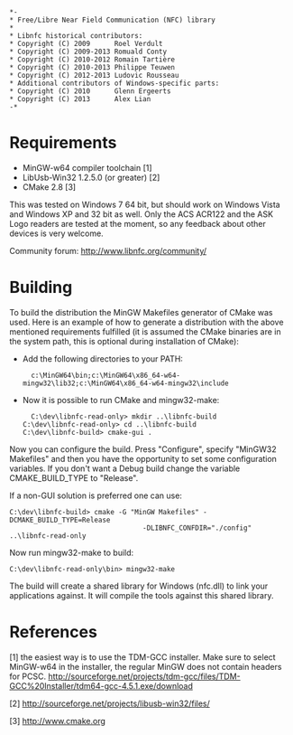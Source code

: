     *-
    * Free/Libre Near Field Communication (NFC) library
    *
    * Libnfc historical contributors:
    * Copyright (C) 2009      Roel Verdult
    * Copyright (C) 2009-2013 Romuald Conty
    * Copyright (C) 2010-2012 Romain Tartière
    * Copyright (C) 2010-2013 Philippe Teuwen
    * Copyright (C) 2012-2013 Ludovic Rousseau
    * Additional contributors of Windows-specific parts:
    * Copyright (C) 2010      Glenn Ergeerts
    * Copyright (C) 2013      Alex Lian
    -*

Requirements
============

- MinGW-w64 compiler toolchain [1]
- LibUsb-Win32 1.2.5.0 (or greater) [2]
- CMake 2.8 [3]

This was tested on Windows 7 64 bit, but should work on Windows Vista and
Windows XP and 32 bit as well.
Only the ACS ACR122 and the ASK Logo readers are tested at the moment, so any feedback about other devices is very welcome.

Community forum: http://www.libnfc.org/community/

Building
========

To build the distribution the MinGW Makefiles generator of CMake was used. Here
is an example of how to generate a distribution with the above mentioned
requirements fulfilled (it is assumed the CMake binaries are in the system
path, this is optional during installation of CMake):

- Add the following directories to your PATH:

        c:\MinGW64\bin;c:\MinGW64\x86_64-w64-mingw32\lib32;c:\MinGW64\x86_64-w64-mingw32\include

- Now it is possible to run CMake and mingw32-make:

        C:\dev\libnfc-read-only> mkdir ..\libnfc-build
      C:\dev\libnfc-read-only> cd ..\libnfc-build
      C:\dev\libnfc-build> cmake-gui .

Now you can configure the build. Press "Configure", specify "MinGW32 Makefiles"
and then you have the opportunity to set some configuration variables. If you
don't want a Debug build change the variable CMAKE_BUILD_TYPE to "Release".

If a non-GUI solution is preferred one can use:

    C:\dev\libnfc-build> cmake -G "MinGW Makefiles" -DCMAKE_BUILD_TYPE=Release
                                     -DLIBNFC_CONFDIR="./config" ..\libnfc-read-only

Now run mingw32-make to build:

    C:\dev\libnfc-read-only\bin> mingw32-make

The build will create a shared library for Windows (nfc.dll) to link your applications against. It will compile
the tools against this shared library.

References
==========
[1] the easiest way is to use the TDM-GCC installer.
        Make sure to select MinGW-w64 in the installer, the regular MinGW does not contain headers for PCSC.
        http://sourceforge.net/projects/tdm-gcc/files/TDM-GCC%20Installer/tdm64-gcc-4.5.1.exe/download

[2] http://sourceforge.net/projects/libusb-win32/files/

[3] http://www.cmake.org
